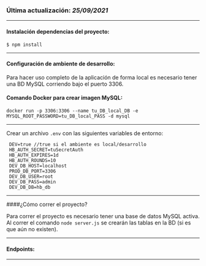 
### Última actualización: _25/09/2021_
___


#### Instalación dependencias del proyecto:
`$ npm install`
___

#### Configuración de ambiente de desarrollo: 

Para hacer uso completo de la aplicación de forma local es necesario tener una BD MySQL corriendo bajo el puerto 3306. 
#### Comando Docker para crear imagen MySQL:

`docker run -p 3306:3306 --name tu_DB_local_DB -e MYSQL_ROOT_PASSWORD=tu_DB_local_PASS -d mysql`
___

Crear un archivo `.env` con las siguientes variables de entorno:

```
 DEV=true //true si el ambiente es local/desarrollo
 HB_AUTH_SECRET=tuSecretAuth
 HB_AUTH_EXPIRES=1d
 HB_AUTH_ROUNDS=10
 DEV_DB_HOST=localhost
 PROD_DB_PORT=3306
 DEV_DB_USER=root
 DEV_DB_PASS=admin
 DEV_DB_DB=hb_db

```

___

####¿Cómo correr el proyecto?

Para correr el proyecto es necesario tener una base de datos MySQL activa. Al correr el comando `node server.js` se 
crearán las tablas en la BD (si es que aún no existen).
___

#### Endpoints:

---

